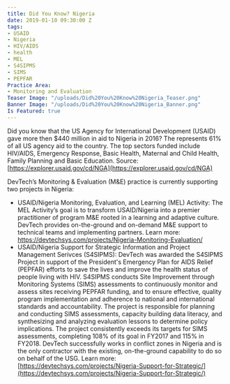 ```yaml
---
title: Did You Know? Nigeria
date: 2019-01-10 09:30:00 Z
tags:
- USAID
- Nigeria
- HIV/AIDS
- health
- MEL
- S4SIPMS
- SIMS
- PEPFAR
Practice Area:
- Monitoring and Evaluation
Teaser Image: "/uploads/Did%20You%20Know%20Nigeria_Teaser.png"
Banner Image: "/uploads/Did%20You%20Know%20Nigeria_Banner.png"
Is Featured: true
---
```


Did you know that the US Agency for International Development (USAID) gave more then $440 million in aid to Nigeria in 2016?  The represents 61% of all US agency aid to the country. The top sectors funded include HIV/AIDS, Emergency Response, Basic Health, Maternal and Child Health, Family Planning and Basic Education. Source: [https://explorer.usaid.gov/cd/NGA](https://explorer.usaid.gov/cd/NGA)

DevTech’s Monitoring & Evaluation (M&E) practice is currently supporting two projects in Nigeria:
* USAID/Nigeria Monitoring, Evaluation, and Learning (MEL) Activity:  The MEL Activity’s goal is to transform USAID/Nigeria into a premier practitioner of program M&E rooted in a learning and adaptive culture.  DevTech provides on-the-ground and on-demand M&E support to technical teams and implementing partners. Learn more: https://devtechsys.com/projects/Nigeria-Monitoring-Evaluation/
* USAID/Nigeria Support for Strategic Information and Project Management Serivces (S4SIPMS): DevTech was awarded the S4SIPMS Project in support of the President's Emergency Plan for AIDS Relief (PEPFAR) efforts to save the lives and improve the health status of people living with HIV. S4SIPMS conducts Site Improvement through Monitoring Systems (SIMS) assessments to continuously monitor and assess sites receiving PEPFAR funding, and to ensure effective, quality program implementation and adherence to national and international standards and accountability. The project is responsible for planning and conducting SIMS assessments, capacity building data literacy, and synthesizing and analyzing evaluation lessons to determine policy implications. The project consistently exceeds its targets for SIMS assessments, completing 108% of its goal in FY2017 and 115% in FY2018. DevTech successfully works in conflict zones in Nigeria and is the only contractor with the existing, on-the-ground capability to do so on behalf of the USG. Learn more: [https://devtechsys.com/projects/Nigeria-Support-for-Strategic/](https://devtechsys.com/projects/Nigeria-Support-for-Strategic/)

